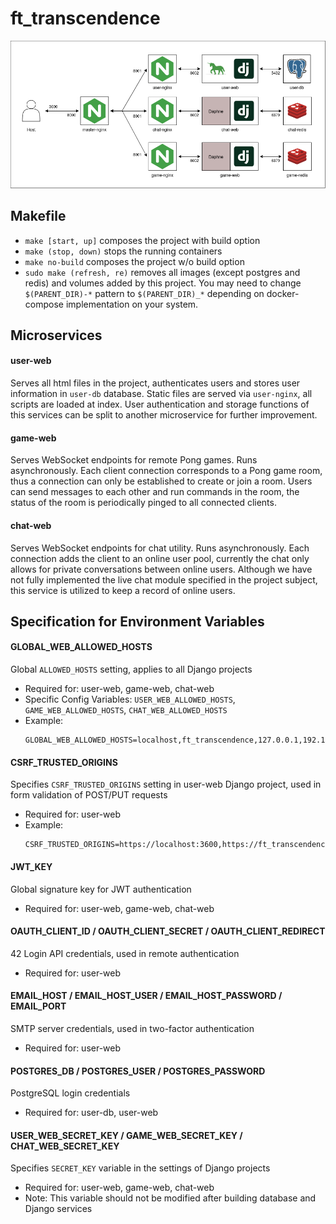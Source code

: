 # ft\_transcendence
![Docker-compose schema](/assets/images/ft_transcendence_schema.png "ft_transcendence schema")

## Makefile
- `make [start, up]` composes the project with build option
- `make (stop, down)` stops the running containers
- `make no-build` composes the project w/o build option
- `sudo make (refresh, re)` removes all images (except postgres and redis) and volumes added by this project. You may need to change `$(PARENT_DIR)-*` pattern to `$(PARENT_DIR)_*` depending on docker-compose implementation on your system.

## Microservices
#### user-web
Serves all html files in the project, authenticates users and stores user information in `user-db` database. Static files are served via `user-nginx`, all scripts are loaded at index. User authentication and storage functions of this services can be split to another microservice for further improvement.
#### game-web
Serves WebSocket endpoints for remote Pong games. Runs asynchronously. Each client connection corresponds to a Pong game room, thus a connection can only be established to create or join a room. Users can send messages to each other and run commands in the room, the status of the room is periodically pinged to all connected clients.
#### chat-web
Serves WebSocket endpoints for chat utility. Runs asynchronously. Each connection adds the client to an online user pool, currently the chat only allows for private conversations between online users. Although we have not fully implemented the live chat module specified in the project subject, this service is utilized to keep a record of online users.

## Specification for Environment Variables

#### GLOBAL\_WEB\_ALLOWED\_HOSTS
Global `ALLOWED_HOSTS` setting, applies to all Django projects
- Required for: user-web, game-web, chat-web
- Specific Config Variables: `USER_WEB_ALLOWED_HOSTS`, `GAME_WEB_ALLOWED_HOSTS`, `CHAT_WEB_ALLOWED_HOSTS`
- Example:
  ```shell
  GLOBAL_WEB_ALLOWED_HOSTS=localhost,ft_transcendence,127.0.0.1,192.168.1.6
  ```

#### CSRF\_TRUSTED\_ORIGINS
Specifies `CSRF_TRUSTED_ORIGINS` setting in user-web Django project, used in form validation of POST/PUT requests
- Required for: user-web
- Example:
  ```shell
  CSRF_TRUSTED_ORIGINS=https://localhost:3600,https://ft_transcendence:443
  ```

#### JWT\_KEY
Global signature key for JWT authentication
- Required for: user-web, game-web, chat-web

#### OAUTH\_CLIENT\_ID / OAUTH\_CLIENT\_SECRET / OAUTH\_CLIENT\_REDIRECT
42 Login API credentials, used in remote authentication
- Required for: user-web

#### EMAIL\_HOST / EMAIL\_HOST\_USER / EMAIL\_HOST\_PASSWORD / EMAIL\_PORT
SMTP server credentials, used in two-factor authentication
- Required for: user-web

#### POSTGRES\_DB / POSTGRES\_USER / POSTGRES\_PASSWORD
PostgreSQL login credentials
- Required for: user-db, user-web

#### USER\_WEB\_SECRET\_KEY / GAME\_WEB\_SECRET\_KEY / CHAT\_WEB\_SECRET\_KEY
Specifies `SECRET_KEY` variable in the settings of Django projects
- Required for: user-web, game-web, chat-web
- Note: This variable should not be modified after building database and Django services
